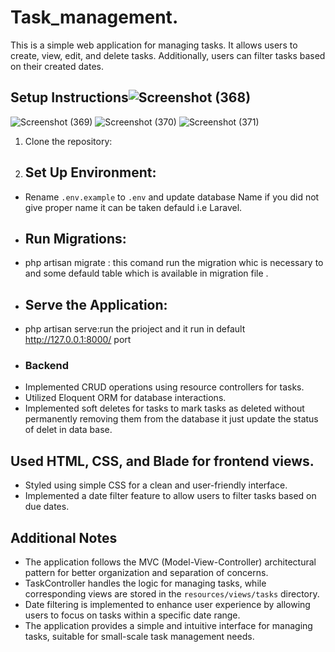 # Task_management.
This is a simple web application for managing tasks. It allows users to create, view, edit, and delete tasks. Additionally, users can filter tasks based on their created dates.

## Setup Instructions![Screenshot (368)](https://github.com/Ashirbadparida15/Task_management/assets/90901326/24e74b3e-2090-4ea4-b841-12b1cd249f30)
![Screenshot (369)](https://github.com/Ashirbadparida15/Task_management/assets/90901326/16923db3-04de-4757-bd4f-a9e53638a85f)
![Screenshot (370)](https://github.com/Ashirbadparida15/Task_management/assets/90901326/3f6c18b3-309e-4a34-8f95-8becee8bd591)
![Screenshot (371)](https://github.com/Ashirbadparida15/Task_management/assets/90901326/88fda9ee-f035-4979-9618-d2d02636e5d8)

1. Clone the repository:
2.  ## Set Up Environment:
- Rename `.env.example` to `.env` and update database Name if you did not give proper name it can be taken defauld i.e Laravel.
- ## Run Migrations:
- php artisan migrate : this comand run the migration whic is necessary to and some defauld table which is available in migration file .
- ## Serve the Application:
- php artisan serve:run the prioject and it run in default http://127.0.0.1:8000/ port
- ### Backend
-  Implemented CRUD operations using resource controllers for tasks.
- Utilized Eloquent ORM for database interactions.
- Implemented soft deletes for tasks to mark tasks as deleted without permanently removing them from the database it just update the status of delet in data base.
## Used HTML, CSS, and Blade for frontend views.
- Styled using simple CSS for a clean and user-friendly interface.
- Implemented a date filter feature to allow users to filter tasks based on due dates.
## Additional Notes
- The application follows the MVC (Model-View-Controller) architectural pattern for better organization and separation of concerns.
- TaskController handles the logic for managing tasks, while corresponding views are stored in the `resources/views/tasks` directory.
- Date filtering is implemented to enhance user experience by allowing users to focus on tasks within a specific date range.
- The application provides a simple and intuitive interface for managing tasks, suitable for small-scale task management needs.
